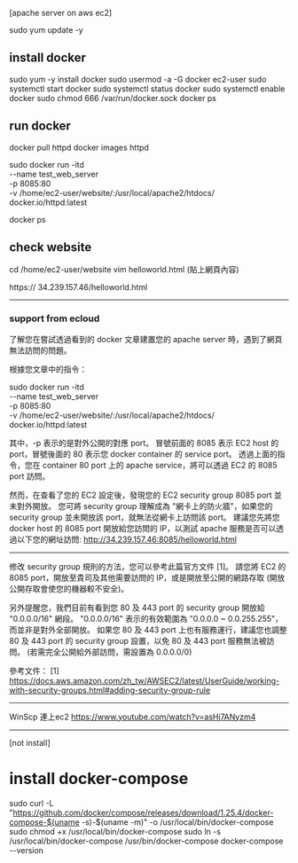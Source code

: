 [apache server on aws ec2]

sudo yum update -y

## install docker
sudo yum -y install docker
sudo usermod -a -G docker ec2-user
sudo systemctl start docker
sudo systemctl status docker
sudo systemctl enable docker
sudo chmod 666 /var/run/docker.sock
docker ps

## run docker
docker pull httpd
docker images httpd 

sudo docker run -itd \
--name test_web_server \
-p 8085:80 \
-v /home/ec2-user/website/:/usr/local/apache2/htdocs/ \
docker.io/httpd:latest

docker ps

## check website

cd /home/ec2-user/website 
vim helloworld.html  (貼上網頁內容)

https:// 34.239.157.46/helloworld.html

---

### support from ecloud

了解您在嘗試透過看到的 docker 文章建置您的 apache server 時，遇到了網頁無法訪問的問題。

根據您文章中的指令：

sudo docker run -itd \
--name test_web_server \
-p 8085:80 \
-v /home/ec2-user/website/:/usr/local/apache2/htdocs/ \
docker.io/httpd:latest

其中，-p 表示的是對外公開的對應 port。
冒號前面的 8085 表示 EC2 host 的 port，冒號後面的 80 表示您 docker container 的 service port。
透過上面的指令，您在 container 80 port 上的 apache service，將可以透過 EC2 的 8085 port 訪問。

然而，在查看了您的 EC2 設定後，發現您的 EC2 security group 8085 port 並未對外開放。
您可將 security group 理解成為 "網卡上的防火牆"，如果您的 security group 並未開放該 port，就無法從網卡上訪問該 port。
建議您先將您 docker host 的 8085 port 開放給您訪問的 IP，以測試 apache 服務是否可以透過以下您的網址訪問:
http://34.239.157.46:8085/helloworld.html

---

修改 security group 規則的方法，您可以參考此篇官方文件 [1]。
請您將 EC2 的 8085 port，開放至貴司及其他需要訪問的 IP，或是開放至公開的網路存取 (開放公開存取會使您的機器較不安全)。

另外提醒您，我們目前有看到您 80 及 443 port 的 security group 開放給 "0.0.0.0/16" 網段。
"0.0.0.0/16" 表示的有效範圍為 "0.0.0.0 ~ 0.0.255.255"，而並非是對外全部開放。
如果您 80 及 443 port 上也有服務運行，建議您也調整 80 及 443 port 的 security group 設置，以免 80 及 443 port 服務無法被訪問。
(若需完全公開給外部訪問，需設置為 0.0.0.0/0)


參考文件：
[1] https://docs.aws.amazon.com/zh_tw/AWSEC2/latest/UserGuide/working-with-security-groups.html#adding-security-group-rule

---

WinScp 連上ec2
https://www.youtube.com/watch?v=asHj7ANyzm4

---

[not install]
# install docker-compose
sudo curl -L "https://github.com/docker/compose/releases/download/1.25.4/docker-compose-$(uname -s)-$(uname -m)" -o /usr/local/bin/docker-compose
sudo chmod +x /usr/local/bin/docker-compose
sudo ln -s /usr/local/bin/docker-compose /usr/bin/docker-compose
docker-compose --version

